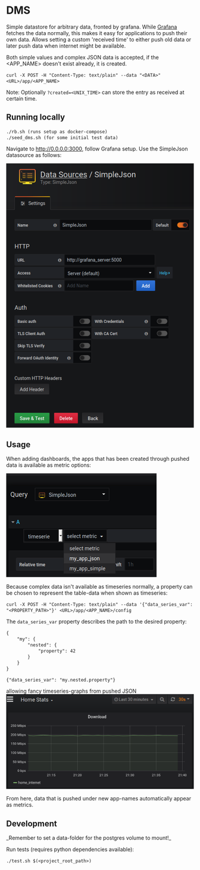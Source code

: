 <h1>DMS</h1>

Simple datastore for arbitrary data, fronted by grafana.
While [Grafana](https://grafana.com) fetches the data normally, this makes it easy for
applications to push their own data. Allows setting a custom 'received time'
to either push old data or later push data when internet might be available.

Both simple values and complex JSON data is accepted,
if the <APP_NAME> doesn't exist already, it is created.
```
curl -X POST -H "Content-Type: text/plain" --data "<DATA>" <URL>/app/<APP_NAME>
```
Note: Optionally `?created=<UNIX_TIME>` can store the entry as received
at certain time.
<h2>Running locally</h2>

```
./rb.sh (runs setup as docker-compose)
./seed_dms.sh (for some initial test data)
```
Navigate to http://0.0.0.0:3000, follow Grafana setup.
Use the SimpleJson datasource as follows:

![json data source](README/data_source.png "Datasource")

<h2>Usage</h2>
When adding dashboards, the apps that has been created through pushed
data is available as metric options:

![dashboard metric](README/dashboard_source.png "Metric")

Because complex data isn't available as timeseries normally, a property
can be chosen to represent the table-data when shown as timeseries:
```
curl -X POST -H "Content-Type: text/plain" --data '{"data_series_var": "<PROPERTY_PATH>"}' <URL>/app/<APP_NAME>/config
```
The `data_series_var` property describes the path to the desired property:
```
{
    "my": {
        "nested": {
            "property": 42
        }
    }
}
```
```
{"data_series_var": "my.nested.property"}
```
allowing fancy timeseries-graphs from pushed JSON
![dashboard example](README/graph_example.png "Example")

From here, data that is pushed under new app-names automatically
appear as metrics.

<h2>Development</h2>
_Remember to set a data-folder for the postgres volume to mount!_

Run tests (requires python dependencies available):

```
./test.sh $(<project_root_path>)
```

